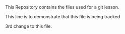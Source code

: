 This Repository contains the files used for a git lesson.

This line is to demonstrate that this file is being tracked

3rd change to this file.
